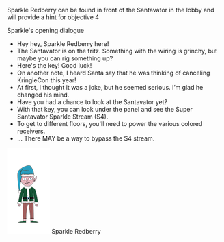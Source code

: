 Sparkle Redberry can be found in front of the Santavator in the lobby and will provide a hint for objective 4

Sparkle's opening dialogue
* Hey hey, Sparkle Redberry here!
* The Santavator is on the fritz. Something with the wiring is grinchy, but maybe you can rig something up?
* Here's the key! Good luck!
* On another note, I heard Santa say that he was thinking of canceling KringleCon this year!
* At first, I thought it was a joke, but he seemed serious. I’m glad he changed his mind.
* Have you had a chance to look at the Santavator yet?
* With that key, you can look under the panel and see the Super Santavator Sparkle Stream (S4).
* To get to different floors, you'll need to power the various colored receivers.
* ... There MAY be a way to bypass the S4 stream.

![](img/sparkleredberry.png)
Sparkle Redberry